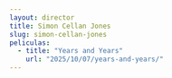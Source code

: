 ```yaml
---
layout: director
title: Simon Cellan Jones
slug: simon-cellan-jones
peliculas:
  - title: "Years and Years"
    url: "2025/10/07/years-and-years/"
---
```

